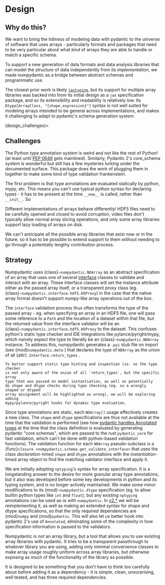 # Design

## Why do this?

We want to bring the tidiness of modeling data with pydantic to the universe of
software that uses arrays - particularly formats and packages that need to be very 
particular about what *kind* of arrays they are able to handle or match a specific schema.

To support a new generation of data formats and data analysis libraries that can
model the *structure* of data independently from its *implementation,* we made 
numpydantic as a bridge between abstract schemas and programmatic use.

The closest prior work is likely [`jaxtyping`](https://github.com/patrick-kidger/jaxtyping),
but its support for multiple array libraries was backed into from its initial 
design as a `jax` specification package, and so its extensibility and readability is
relatively low. Its `Dtype[ArrayClass, "{shape_expression}"]` syntax is not well 
suited for modeling arrays intended to be general across implementations, and 
makes it challenging to adapt to pydantic's schema generation system.

(design_challenges)=
## Challenges

The Python type annotation system is weird and not like the rest of Python! 
(at least until [PEP 0649](https://peps.python.org/pep-0649/) gets mainlined).
Similarly, Pydantic 2's core_schema system is wonderful but still has a few mysteries
lurking under the documented surface.
This package does the work of plugging them in
together to make some kind of type validation frankenstein.

The first problem is that type annotations are evaluated statically by python, mypy,
etc. This means you can't use typical python syntax for declaring types - it has to
be present at the time `__new__` is called, rather than `__init__`. So  

Different implementations of arrays behave differently! HDF5 files need to be carefully
opened and closed to avoid corruption, video files don't typically allow normal array
slicing operations, and only some array libraries support lazy loading of arrays on disk.

We can't anticipate all the possible array libraries that exist now or in the future,
so it has to be possible to extend support to them without needing to go through
a potentially lengthy contribution process.

## Strategy

Numpydantic uses {class}`~numpydantic.NDArray` as an abstract specification of 
an array that uses one of several [interface](interfaces.md) classes to validate
and interact with an array. These interface classes will set the instance attribute
either as the passed array itself, or a transparent proxy class (eg. 
{class}`~numpydantic.interface.hdf5.H5Proxy`) in the case that the native array format
doesn't support numpy-like array operations out of the box.

The `interface` validation process thus often transforms the type of the passed array -
eg. when specifying an array in an HDF5 file, one will pass some reference to
a `Path` and the location of a dataset within that file, but the returned value from the
interface validator will be an {class}`~numpydantic.interface.hdf5.H5Proxy` 
to the dataset. This confuses python's static type checker and IDE integrations like
pylance/pyright/mypy, which naively expect the type to literally be an
{class}`~numpydantic.NDArray` instance. To address this, numpydantic generates a `.pyi`
stub file on import (see {mod}`numpydantic.meta` ) that declares the type of `NDArray`
as the union of all {attr}`.Interface.return_types` .

```{todo}
To better support static type hinting and inspection (ie. so the type checker
is not only aware of the union of all `return_types`, but the specific array
type that was passed on model instantiation, as well as potentially
do shape and dtype checks during type checking (eg. so a wrongly shaped or dtyped 
array assignment will be highlighted as wrong), we will be exploring adding 
mypy/pylance/pyright hooks for dynamic type evaluation.
```

Since type annotations are static, each `NDArray[]` usage effectively creates a new
class. The `shape` and `dtype` specifications are thus not available at the time
that the validation is performed (see how [pydantic handles Annotated types](https://github.com/pydantic/pydantic/blob/87adc65888ce54ef4314ef874f7ecba52f129f84/pydantic/_internal/_generate_schema.py#L1788)
at the time that the class definition is evaluated by generating pydantic "core schemas", 
which are passed to the rust `pydantic_core` for fast validation, which can't be 
done with python-based validation functions). The validation function for each
`NDArray` pseudo-subclass is a {func}`closure <numpydantic.schema.get_validate_interface>` 
that uses the *class declaration*-timed `shape` and `dtype` annotations with the
*instantiation*-timed array object to find the matching validator interface and apply it.

We are initially adopting `nptyping`'s syntax for array specification. It is a longstanding
answer to the desire for more granular array type annotations, but it also was 
developed before some key developments in python and its typing system, and is 
no longer actively maintained. We make some minor modifications to its 
{mod}`~numpydantic.dtype` specification (eg. to allow builtin python types like `int`
and `float`), but any existing `nptyping` annotations can be used as-is with
`numpydantic`. In [v2.*](todo.md#v2) we will be reimplementing it, as well as 
making an extended syntax for shape and dtype specifications, so that the 
only required dependencies are {mod}`numpy` and {mod}`pydantic`. This will also
let us better hook into pydantic 2's use of `Annotated`, eliminating some
of the complexity in how specification information is passed to the validators.

Numpydantic is *not* an array library, but a tool that allows you to use existing
array libraries with pydantic. It tries to be a transparent passthrough to 
whatever library you are using, adding only minimal convenience classes to
make array usage roughly uniform across array libraries, but otherwise exposing
as much of the functionality of the library as possible.

It is designed to be something that you don't have
to think too carefully about before adding it as a dependency - it is simple, 
clean, unsurprising, well tested, and has three required dependencies.